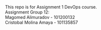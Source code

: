 This repo is for Assignment 1 DevOps course. <br />
Assignment Group 12: <br />
Magomed Alimuradov - 101200132 <br />
Cristobal Molina Amaya - 101135857 <br />
<empty>
<empty>
